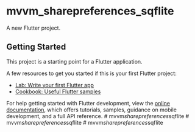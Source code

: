 # mvvm_sharepreferences_sqflite

A new Flutter project.

## Getting Started

This project is a starting point for a Flutter application.

A few resources to get you started if this is your first Flutter project:

- [Lab: Write your first Flutter app](https://docs.flutter.dev/get-started/codelab)
- [Cookbook: Useful Flutter samples](https://docs.flutter.dev/cookbook)

For help getting started with Flutter development, view the
[online documentation](https://docs.flutter.dev/), which offers tutorials,
samples, guidance on mobile development, and a full API reference.
#   m v v m _ s h a r e p r e f e r e n c e s _ s q f l i t e  
 #   m v v m _ s h a r e p r e f e r e n c e s _ s q f l i t e  
 #   m v v m _ s h a r e p r e f e r e n c e s _ s q f l i t e  
 